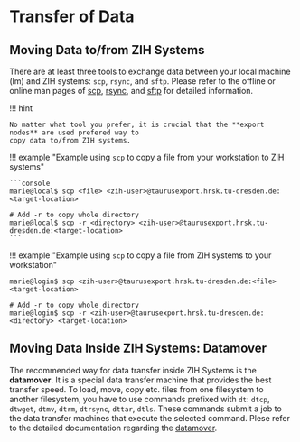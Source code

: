 # Transfer of Data

## Moving Data to/from ZIH Systems

There are at least three tools to exchange data between your local machine (lm) and ZIH systems:
`scp`, `rsync`, and `sftp`. Please refer to the offline or online man pages of
[scp](https://www.man7.org/linux/man-pages/man1/scp.1.html),
[rsync](https://man7.org/linux/man-pages/man1/rsync.1.html), and
[sftp](https://man7.org/linux/man-pages/man1/sftp.1.html) for detailed information.

!!! hint

    No matter what tool you prefer, it is crucial that the **export nodes** are used prefered way to
    copy data to/from ZIH systems.

!!! example "Example using `scp` to copy a file from your workstation to ZIH systems"

    ```console
    marie@local$ scp <file> <zih-user>@taurusexport.hrsk.tu-dresden.de:<target-location>

    # Add -r to copy whole directory
    marie@local$ scp -r <directory> <zih-user>@taurusexport.hrsk.tu-dresden.de:<target-location>
    ```

!!! example "Example using `scp` to copy a file from ZIH systems to your workstation"

```console
marie@login$ scp <zih-user>@taurusexport.hrsk.tu-dresden.de:<file> <target-location>

# Add -r to copy whole directory
marie@login$ scp -r <zih-user>@taurusexport.hrsk.tu-dresden.de:<directory> <target-location>
```

## Moving Data Inside ZIH Systems: Datamover

The recommended way for data transfer inside ZIH Systems is the **datamover**. It is a special
data transfer machine that provides the best transfer speed. To load, move, copy etc. files from one
filesystem to another filesystem, you have to use commands prefixed with `dt`: `dtcp`, `dtwget`,
`dtmv`, `dtrm`, `dtrsync`, `dttar`, `dtls`. These commands submit a job to the data transfer machines that
execute the selected command.
Plese refer to the detailed documentation regarding the [datamover](datamover.md).
